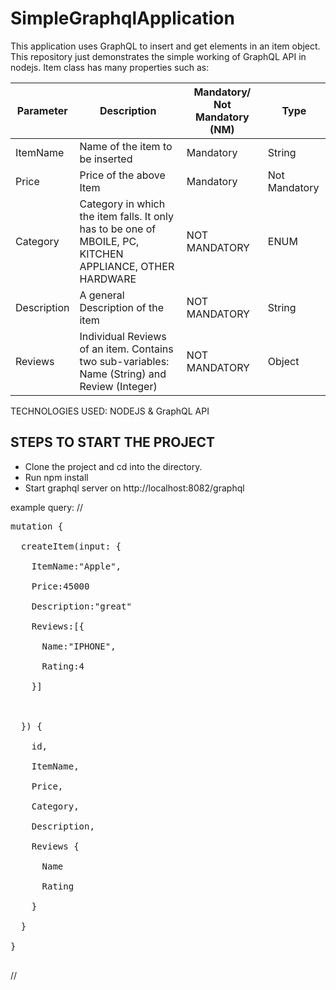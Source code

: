 # SimpleGraphqlApplication
This application uses GraphQL to insert and get elements in an item object. This repository just demonstrates the simple working of GraphQL API in nodejs. 
Item class has many properties such as:

Parameter | Description | Mandatory/ Not Mandatory (NM) | Type |
--|--|--| --|
ItemName | Name of the item to be inserted | Mandatory | String |
Price | Price of the above Item | Mandatory | Not Mandatory | Integer |
Category | Category in which the item falls. It only has to be one of MBOILE, PC, KITCHEN APPLIANCE, OTHER HARDWARE | NOT MANDATORY | ENUM |
Description | A general Description of the item | NOT MANDATORY | String |
Reviews | Individual Reviews of an item. Contains two sub-variables: Name (String) and Review (Integer)  | NOT MANDATORY | Object |

TECHNOLOGIES USED: NODEJS & GraphQL API

## STEPS TO START THE PROJECT
- Clone the project and cd into the directory.
- Run npm install
- Start graphql server on http://localhost:8082/graphql

example query:
//
<pre>
mutation {<br/>
  createItem(input: {<br/>
    ItemName:"Apple",<br/>
    Price:45000<br/>
    Description:"great"<br/>
    Reviews:[{<br/>
      Name:"IPHONE",<br/>
      Rating:4<br/>
    }]<br/>
    <br/>
  }) {<br/>
    id,<br/>
    ItemName,<br/>
    Price,<br/>
    Category,<br/>
    Description,<br/>
    Reviews {<br/>
      Name<br/>
      Rating<br/>
    }<br/>
  } <br/>
} <br/>
</pre>
//
